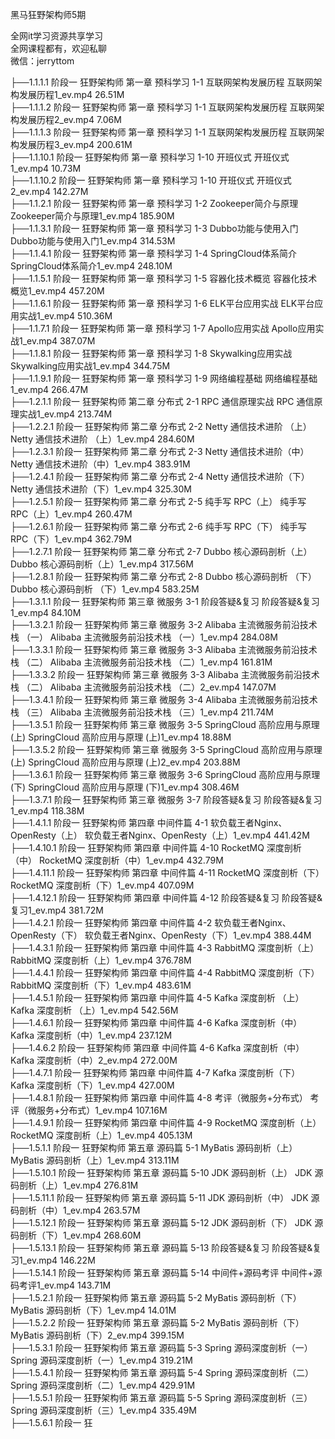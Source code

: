 黑马狂野架构师5期

全网it学习资源共享学习<br>全网课程都有，欢迎私聊<br>微信：jerryttom<br>

├──1.1.1.1 阶段一 狂野架构师 第一章 预科学习 1-1 互联网架构发展历程 互联网架构发展历程1_ev.mp4 26.51M<br> ├──1.1.1.2 阶段一 狂野架构师 第一章 预科学习 1-1 互联网架构发展历程 互联网架构发展历程2_ev.mp4 7.06M<br> ├──1.1.1.3 阶段一 狂野架构师 第一章 预科学习 1-1 互联网架构发展历程 互联网架构发展历程3_ev.mp4 200.61M<br> ├──1.1.10.1 阶段一 狂野架构师 第一章 预科学习 1-10 开班仪式 开班仪式1_ev.mp4 10.73M<br> ├──1.1.10.2 阶段一 狂野架构师 第一章 预科学习 1-10 开班仪式 开班仪式2_ev.mp4 142.27M<br> ├──1.1.2.1 阶段一 狂野架构师 第一章 预科学习 1-2 Zookeeper简介与原理 Zookeeper简介与原理1_ev.mp4 185.90M<br> ├──1.1.3.1 阶段一 狂野架构师 第一章 预科学习 1-3 Dubbo功能与使用入门 Dubbo功能与使用入门1_ev.mp4 314.53M<br> ├──1.1.4.1 阶段一 狂野架构师 第一章 预科学习 1-4 SpringCloud体系简介 SpringCloud体系简介1_ev.mp4 248.10M<br> ├──1.1.5.1 阶段一 狂野架构师 第一章 预科学习 1-5 容器化技术概览 容器化技术概览1_ev.mp4 457.20M<br> ├──1.1.6.1 阶段一 狂野架构师 第一章 预科学习 1-6 ELK平台应用实战 ELK平台应用实战1_ev.mp4 510.36M<br> ├──1.1.7.1 阶段一 狂野架构师 第一章 预科学习 1-7 Apollo应用实战 Apollo应用实战1_ev.mp4 387.07M<br> ├──1.1.8.1 阶段一 狂野架构师 第一章 预科学习 1-8 Skywalking应用实战 Skywalking应用实战1_ev.mp4 344.75M<br> ├──1.1.9.1 阶段一 狂野架构师 第一章 预科学习 1-9 网络编程基础 网络编程基础1_ev.mp4 266.47M<br> ├──1.2.1.1 阶段一 狂野架构师 第二章 分布式 2-1 RPC 通信原理实战 RPC 通信原理实战1_ev.mp4 213.74M<br> ├──1.2.2.1 阶段一 狂野架构师 第二章 分布式 2-2 Netty 通信技术进阶 （上） Netty 通信技术进阶 （上）1_ev.mp4 284.60M<br> ├──1.2.3.1 阶段一 狂野架构师 第二章 分布式 2-3 Netty 通信技术进阶（中） Netty 通信技术进阶（中）1_ev.mp4 383.91M<br> ├──1.2.4.1 阶段一 狂野架构师 第二章 分布式 2-4 Netty 通信技术进阶（下） Netty 通信技术进阶（下）1_ev.mp4 325.30M<br> ├──1.2.5.1 阶段一 狂野架构师 第二章 分布式 2-5 纯手写 RPC（上） 纯手写 RPC（上）1_ev.mp4 260.47M<br> ├──1.2.6.1 阶段一 狂野架构师 第二章 分布式 2-6 纯手写 RPC（下） 纯手写 RPC（下）1_ev.mp4 362.79M<br> ├──1.2.7.1 阶段一 狂野架构师 第二章 分布式 2-7 Dubbo 核心源码剖析（上） Dubbo 核心源码剖析（上）1_ev.mp4 317.56M<br> ├──1.2.8.1 阶段一 狂野架构师 第二章 分布式 2-8 Dubbo 核心源码剖析 （下） Dubbo 核心源码剖析 （下）1_ev.mp4 583.25M<br> ├──1.3.1.1 阶段一 狂野架构师 第三章 微服务 3-1 阶段答疑&amp;复习 阶段答疑&amp;复习1_ev.mp4 84.10M<br> ├──1.3.2.1 阶段一 狂野架构师 第三章 微服务 3-2 Alibaba 主流微服务前沿技术栈 （一） Alibaba 主流微服务前沿技术栈 （一）1_ev.mp4 284.08M<br> ├──1.3.3.1 阶段一 狂野架构师 第三章 微服务 3-3 Alibaba 主流微服务前沿技术栈 （二） Alibaba 主流微服务前沿技术栈 （二）1_ev.mp4 161.81M<br> ├──1.3.3.2 阶段一 狂野架构师 第三章 微服务 3-3 Alibaba 主流微服务前沿技术栈 （二） Alibaba 主流微服务前沿技术栈 （二）2_ev.mp4 147.07M<br> ├──1.3.4.1 阶段一 狂野架构师 第三章 微服务 3-4 Alibaba 主流微服务前沿技术栈 （三） Alibaba 主流微服务前沿技术栈 （三）1_ev.mp4 211.74M<br> ├──1.3.5.1 阶段一 狂野架构师 第三章 微服务 3-5 SpringCloud 高阶应用与原理 (上) SpringCloud 高阶应用与原理 (上)1_ev.mp4 18.88M<br> ├──1.3.5.2 阶段一 狂野架构师 第三章 微服务 3-5 SpringCloud 高阶应用与原理 (上) SpringCloud 高阶应用与原理 (上)2_ev.mp4 203.88M<br> ├──1.3.6.1 阶段一 狂野架构师 第三章 微服务 3-6 SpringCloud 高阶应用与原理 (下) SpringCloud 高阶应用与原理 (下)1_ev.mp4 308.46M<br> ├──1.3.7.1 阶段一 狂野架构师 第三章 微服务 3-7 阶段答疑&amp;复习 阶段答疑&amp;复习1_ev.mp4 118.38M<br> ├──1.4.1.1 阶段一 狂野架构师 第四章 中间件篇 4-1 软负载王者Nginx、OpenResty（上） 软负载王者Nginx、OpenResty（上）1_ev.mp4 441.42M<br> ├──1.4.10.1 阶段一 狂野架构师 第四章 中间件篇 4-10 RocketMQ 深度剖析（中） RocketMQ 深度剖析（中）1_ev.mp4 432.79M<br> ├──1.4.11.1 阶段一 狂野架构师 第四章 中间件篇 4-11 RocketMQ 深度剖析（下） RocketMQ 深度剖析（下）1_ev.mp4 407.09M<br> ├──1.4.12.1 阶段一 狂野架构师 第四章 中间件篇 4-12 阶段答疑&amp;复习 阶段答疑&amp;复习1_ev.mp4 381.72M<br> ├──1.4.2.1 阶段一 狂野架构师 第四章 中间件篇 4-2 软负载王者Nginx、OpenResty（下） 软负载王者Nginx、OpenResty（下）1_ev.mp4 388.44M<br> ├──1.4.3.1 阶段一 狂野架构师 第四章 中间件篇 4-3 RabbitMQ 深度剖析（上） RabbitMQ 深度剖析（上）1_ev.mp4 376.78M<br> ├──1.4.4.1 阶段一 狂野架构师 第四章 中间件篇 4-4 RabbitMQ 深度剖析（下） RabbitMQ 深度剖析（下）1_ev.mp4 483.61M<br> ├──1.4.5.1 阶段一 狂野架构师 第四章 中间件篇 4-5 Kafka 深度剖析 （上） Kafka 深度剖析 （上）1_ev.mp4 542.56M<br> ├──1.4.6.1 阶段一 狂野架构师 第四章 中间件篇 4-6 Kafka 深度剖析（中） Kafka 深度剖析（中）1_ev.mp4 237.12M<br> ├──1.4.6.2 阶段一 狂野架构师 第四章 中间件篇 4-6 Kafka 深度剖析（中） Kafka 深度剖析（中）2_ev.mp4 272.00M<br> ├──1.4.7.1 阶段一 狂野架构师 第四章 中间件篇 4-7 Kafka 深度剖析（下） Kafka 深度剖析（下）1_ev.mp4 427.00M<br> ├──1.4.8.1 阶段一 狂野架构师 第四章 中间件篇 4-8 考评（微服务+分布式） 考评（微服务+分布式）1_ev.mp4 107.16M<br> ├──1.4.9.1 阶段一 狂野架构师 第四章 中间件篇 4-9 RocketMQ 深度剖析（上） RocketMQ 深度剖析（上）1_ev.mp4 405.13M<br> ├──1.5.1.1 阶段一 狂野架构师 第五章 源码篇 5-1 MyBatis 源码剖析（上） MyBatis 源码剖析（上）1_ev.mp4 313.11M<br> ├──1.5.10.1 阶段一 狂野架构师 第五章 源码篇 5-10 JDK 源码剖析（上） JDK 源码剖析（上）1_ev.mp4 276.81M<br> ├──1.5.11.1 阶段一 狂野架构师 第五章 源码篇 5-11 JDK 源码剖析（中） JDK 源码剖析（中）1_ev.mp4 263.57M<br> ├──1.5.12.1 阶段一 狂野架构师 第五章 源码篇 5-12 JDK 源码剖析（下） JDK 源码剖析（下）1_ev.mp4 268.60M<br> ├──1.5.13.1 阶段一 狂野架构师 第五章 源码篇 5-13 阶段答疑&amp;复习 阶段答疑&amp;复习1_ev.mp4 146.22M<br> ├──1.5.14.1 阶段一 狂野架构师 第五章 源码篇 5-14 中间件+源码考评 中间件+源码考评1_ev.mp4 143.71M<br> ├──1.5.2.1 阶段一 狂野架构师 第五章 源码篇 5-2 MyBatis 源码剖析（下） MyBatis 源码剖析（下）1_ev.mp4 14.01M<br> ├──1.5.2.2 阶段一 狂野架构师 第五章 源码篇 5-2 MyBatis 源码剖析（下） MyBatis 源码剖析（下）2_ev.mp4 399.15M<br> ├──1.5.3.1 阶段一 狂野架构师 第五章 源码篇 5-3 Spring 源码深度剖析（一） Spring 源码深度剖析（一）1_ev.mp4 319.21M<br> ├──1.5.4.1 阶段一 狂野架构师 第五章 源码篇 5-4 Spring 源码深度剖析（二） Spring 源码深度剖析（二）1_ev.mp4 429.91M<br> ├──1.5.5.1 阶段一 狂野架构师 第五章 源码篇 5-5 Spring 源码深度剖析（三） Spring 源码深度剖析（三）1_ev.mp4 335.49M<br> ├──1.5.6.1 阶段一 狂